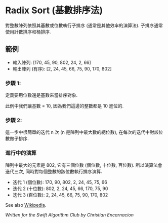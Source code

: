 # Radix Sort (基數排序法)

<!--
Radix sort is a sorting algorithm that takes as input an array of integers and uses a sorting subroutine( that is often another efficient sorting algorith) to sort the integers by their radix, or rather their digit.  Counting Sort, and Bucket Sort are often times used as the subroutine for Radix Sort.
-->

對整數陣列依照其基數或位數執行子排序 (通常是其他效率的演算法). 子排序通常使用計數排序和桶排序.

	
<!--
##Example

* Input Array: [170, 45, 75, 90, 802, 24, 2, 66]
* Output Array (Sorted):  [2, 24, 45, 66, 75, 90, 170, 802]
-->

## 範例 

* 輸入陣列: [170, 45, 90, 802, 24, 2, 66]
* 輸出陣列 (有序): [2, 24, 45, 66, 75, 90, 170, 802]

<!--
###Step 1:
The first step in this algorithm is to define the digit or rather the "base" or radix that we will use to sort.
For this example we will let radix = 10, since the integers we are working with in the example are of base 10.
-->

### 步驟 1:

定義要用位數還是基數來當排序對象.

此例中我們讓基數 = 10, 因為我們這邊的整數都是 10 進位的.

<!--
###Step 2:
The next step is to simply iterate n times (where n is the number of digits in the largest integer in the input array), and upon each iteration perform a sorting subroutine on the current digit in question.
-->

### 步驟 2:

這一步中很簡單的迭代 n 次 (n 是陣列中最大數的總位數), 在每次的迭代中對該位數做子排序.

<!--
###Algorithm in Action

Let's take a look at our example input array.

The largest integer in our array is 802, and it has three digits (ones, tens, hundreds).  So our algorithm will iterate three times whilst performing some sorting algorithm on the digits of each integer.

* Iteration 1:  170, 90, 802, 2, 24, 45, 75, 66
* Iteration 2:  802, 2, 24, 45, 66, 170, 75, 90
* Iteration 3:  2, 24, 45, 66, 75, 90, 170, 802
-->

### 進行中的演算

陣列中最大的元素是 802, 它有三個位數 (個位數, 十位數, 百位數). 所以演算法會迭代三次, 同時對每個整數的該位數執行排序演算.

* 迭代 1 (個位數): 170, 90, 802, 2, 24, 45, 75, 66
* 迭代 2 (十位數): 802, 2, 24, 45, 66, 170, 75, 90
* 迭代 3 (百位數): 2, 24, 45, 66, 75, 90, 170, 802


See also [Wikipedia](https://en.wikipedia.org/wiki/Radix_Sort).

*Written for the Swift Algorithm Club by Christian Encarnacion*
